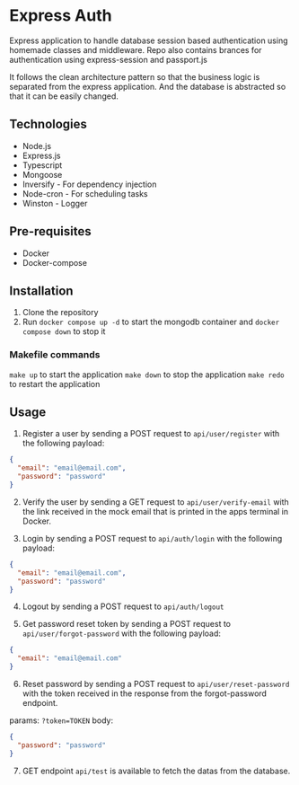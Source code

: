 # Express Auth

Express application to handle database session based authentication using homemade classes and middleware.
Repo also contains brances for authentication using express-session and passport.js

It follows the clean architecture pattern so that the business logic is separated from the express application.
And the database is abstracted so that it can be easily changed.

## Technologies

- Node.js
- Express.js
- Typescript
- Mongoose
- Inversify - For dependency injection
- Node-cron - For scheduling tasks
- Winston - Logger

## Pre-requisites

- Docker
- Docker-compose

## Installation

1. Clone the repository
2. Run `docker compose up -d` to start the mongodb container and `docker compose down` to stop it

### Makefile commands

`make up` to start the application
`make down` to stop the application
`make redo` to restart the application

## Usage

1. Register a user by sending a POST request to `api/user/register` with the following payload:

```json
{
  "email": "email@email.com",
  "password": "password"
}
```

2. Verify the user by sending a GET request to `api/user/verify-email` with the link received in the mock email
   that is printed in the apps terminal in Docker.

3. Login by sending a POST request to `api/auth/login` with the following payload:

```json
{
  "email": "email@email.com",
  "password": "password"
}
```

4. Logout by sending a POST request to `api/auth/logout`

5. Get password reset token by sending a POST request to `api/user/forgot-password` with the following payload:

```json
{
  "email": "email@email.com"
}
```

6. Reset password by sending a POST request to `api/user/reset-password` with the token received in the response from the forgot-password endpoint.

params: `?token=TOKEN`
body:

```json
{
  "password": "password"
}
```

7. GET endpoint `api/test` is available to fetch the datas from the database.
